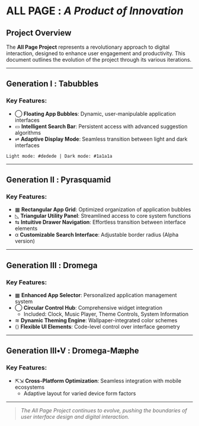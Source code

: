 # ALL PAGE : *A Product of Innovation*

## Project Overview

The **All Page Project** represents a revolutionary approach to digital interaction, designed to enhance user engagement and productivity. This document outlines the evolution of the project through its various iterations.

---

## Generation Ⅰ : Tabubbles

### Key Features:
- ◯ **Floating App Bubbles**: Dynamic, user-manipulable application interfaces
- ▭ **Intelligent Search Bar**: Persistent access with advanced suggestion algorithms
- ⇌ **Adaptive Display Mode**: Seamless transition between light and dark interfaces

```
Light mode: #dedede | Dark mode: #1a1a1a
```

---

## Generation Ⅱ : Pyrasquamid

### Key Features:
- ▦ **Rectangular App Grid**: Optimized organization of application bubbles
- ◺ **Triangular Utility Panel**: Streamlined access to core system functions
- ⇆ **Intuitive Drawer Navigation**: Effortless transition between interface elements
- α **Customizable Search Interface**: Adjustable border radius (Alpha version)

---

## Generation Ⅲ : Dromega

### Key Features:
- ▦ **Enhanced App Selector**: Personalized application management system
- ◯ **Circular Control Hub**: Comprehensive widget integration
  - Included: Clock, Music Player, Theme Controls, System Information
- ≋ **Dynamic Theming Engine**: Wallpaper-integrated color schemes
- ⟨⟩ **Flexible UI Elements**: Code-level control over interface geometry

---

## Generation Ⅲ•Ⅴ : Dromega-Mæphe

### Key Features:
- ⇱⇲ **Cross-Platform Optimization**: Seamless integration with mobile ecosystems
  - Adaptive layout for varied device form factors

---

> *The All Page Project continues to evolve, pushing the boundaries of user interface design and digital interaction.*
